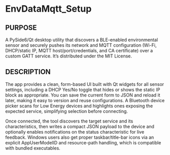 # EnvDataMqtt_Setup
## PURPOSE

A PySide6/Qt desktop utility that discovers a BLE-enabled environmental sensor and securely pushes its network and MQTT configuration (Wi-Fi, DHCP/static IP, MQTT host/port/credentials, and CA certificate) over a custom GATT service. It’s distributed under the MIT License.

## DESCRIPTION

The app provides a clean, form-based UI built with Qt widgets for all sensor settings, including a DHCP Yes/No toggle that hides or shows the static IP block as appropriate. You can save the current form to JSON and reload it later, making it easy to version and reuse configurations. A Bluetooth device picker scans for Low Energy devices and highlights ones exposing the expected service, simplifying selection before connecting.

Once connected, the tool discovers the target service and its characteristics, then writes a compact JSON payload to the device and optionally enables notifications on the status characteristic for live feedback. Windows users also get proper taskbar/title-bar icons via an explicit AppUserModelID and resource-path handling, which is compatible with bundled executables.